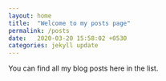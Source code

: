 ```yaml
---
layout: home
title:  "Welcome to my posts page"
permalink: /posts
date:   2020-03-20 15:58:02 +0530
categories: jekyll update
---
```

You can find all my blog posts here in the list.